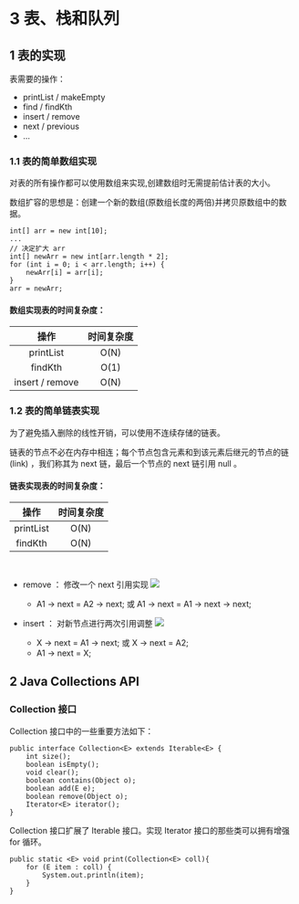 # 3 表、栈和队列

## 1 表的实现
表需要的操作：

* printList / makeEmpty
* find / findKth
* insert / remove
* next / previous
* ...

### 1.1 表的简单数组实现

对表的所有操作都可以使用数组来实现,创建数组时无需提前估计表的大小。

数组扩容的思想是：创建一个新的数组(原数组长度的两倍)并拷贝原数组中的数据。

```
int[] arr = new int[10];
...
// 决定扩大 arr
int[] newArr = new int[arr.length * 2];
for (int i = 0; i < arr.length; i++) {
    newArr[i] = arr[i];
}
arr = newArr;
```
    
#### 数组实现表的时间复杂度：

|操作|时间复杂度|
|:---:|:---:|
|printList|O(N)|
|findKth|O(1)|
|insert / remove|O(N)|

### 1.2 表的简单链表实现

为了避免插入删除的线性开销，可以使用不连续存储的链表。

链表的节点不必在内存中相连；每个节点包含元素和到该元素后继元的节点的链 (link) ，我们称其为 next 链，最后一个节点的 next 链引用 null 。

#### 链表实现表的时间复杂度：

|操作|时间复杂度|
|:---:|:---:|
|printList|O(N)|
|findKth|O(N)|

<br>
 
* remove ： 修改一个 next 引用实现
[![](https://mermaid.ink/img/eyJjb2RlIjoiZ3JhcGggTFJcbiAgICBBW0EwXSAtLT4gQltBMV1cbiAgICBDW0EyXSAtLT4gRFtBM11cbiAgICBCW0ExXSAtLi14IENbQTJdXG4gICAgQltBMV0gLS0-IERbQTNdXG4gICAgRFtBM10gLS0-IEVbQTRdXG4gICAgRVtBNF0gLS0-IG51bGxcbiAgICBcbiAgICAiLCJtZXJtYWlkIjp7InRoZW1lIjoiZGVmYXVsdCJ9LCJ1cGRhdGVFZGl0b3IiOmZhbHNlLCJhdXRvU3luYyI6dHJ1ZSwidXBkYXRlRGlhZ3JhbSI6ZmFsc2V9)](https://mermaid-js.github.io/mermaid-live-editor/edit/#eyJjb2RlIjoiZ3JhcGggTFJcbiAgICBBW0EwXSAtLT4gQltBMV1cbiAgICBDW0EyXSAtLT4gRFtBM11cbiAgICBCW0ExXSAtLi14IENbQTJdXG4gICAgQltBMV0gLS0-IERbQTNdXG4gICAgRFtBM10gLS0-IEVbQTRdXG4gICAgRVtBNF0gLS0-IG51bGxcbiAgICBcbiAgICAiLCJtZXJtYWlkIjoie1xuICBcInRoZW1lXCI6IFwiZGVmYXVsdFwiXG59IiwidXBkYXRlRWRpdG9yIjpmYWxzZSwiYXV0b1N5bmMiOnRydWUsInVwZGF0ZURpYWdyYW0iOmZhbHNlfQ)
  * A1 -> next = A2 -> next; 或 A1 -> next = A1 -> next -> next;


* insert ： 对新节点进行两次引用调整
[![](https://mermaid.ink/img/eyJjb2RlIjoiZ3JhcGggTFJcbiAgICBBW0EwXSAtLT4gQltBMV1cbiAgICBCW0ExXSAtLi0-IERbQTJdXG4gICAgQ1tYXSAtLT4gRFtBM11cbiAgICBCW0ExXSAtLT4gQ1tYXVxuICAgIERbQTJdIC0tPiBFW0EzXVxuICAgIEVbQTNdIC0tPiBudWxsXG4gICAgXG4gICAgIiwibWVybWFpZCI6eyJ0aGVtZSI6ImRlZmF1bHQifSwidXBkYXRlRWRpdG9yIjpmYWxzZSwiYXV0b1N5bmMiOnRydWUsInVwZGF0ZURpYWdyYW0iOmZhbHNlfQ)](https://mermaid-js.github.io/mermaid-live-editor/edit/#eyJjb2RlIjoiZ3JhcGggTFJcbiAgICBBW0EwXSAtLT4gQltBMV1cbiAgICBCW0ExXSAtLi0-IERbQTJdXG4gICAgQ1tYXSAtLT4gRFtBM11cbiAgICBCW0ExXSAtLT4gQ1tYXVxuICAgIERbQTJdIC0tPiBFW0EzXVxuICAgIEVbQTNdIC0tPiBudWxsXG4gICAgXG4gICAgIiwibWVybWFpZCI6IntcbiAgXCJ0aGVtZVwiOiBcImRlZmF1bHRcIlxufSIsInVwZGF0ZUVkaXRvciI6ZmFsc2UsImF1dG9TeW5jIjp0cnVlLCJ1cGRhdGVEaWFncmFtIjpmYWxzZX0)
  * X -> next = A1 -> next; 或 X -> next = A2;   
  * A1 -> next = X;

## 2 Java Collections API

### Collection 接口
Collection 接口中的一些重要方法如下：
```
public interface Collection<E> extends Iterable<E> {
    int size();
    boolean isEmpty();
    void clear();
    boolean contains(Object o);
    boolean add(E e);
    boolean remove(Object o);
    Iterator<E> iterator();
}
```

Collection 接口扩展了 Iterable 接口。实现 Iterator 接口的那些类可以拥有增强 for 循环。
```
public static <E> void print(Collection<E> coll){
    for (E item : coll) {
        System.out.println(item);
    }
}
```